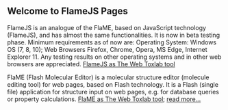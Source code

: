 ## Welcome to FlameJS Pages

FlameJS is an analogue of the FlaME, based on JavaScript technology (FlameJS), and has almost the same functionalities. It is now in beta testing phase. Minimum requirements as of now are: Operating System: Windows OS (7, 8, 10); Web Browsers Firefox, Chrome, Opera, MS Edge, Internet Explorer 11. Any testing results on other operating systems and in other web browsers are appreciated. [FlameJS as The Web Toxlab tool](http://toxlab.wincept.eu/tools/flamejs/)

FlaME (Flash Molecular Editor) is a molecular structure editor (molecule editing tool) for web pages, based on Flash technology. It is a Flash (single file) application for structure input on web pages, e.g. for database queries or property calculations. [FlaME as The Web Toxlab tool](http://toxlab.wincept.eu/tools/moledit/); [read more...](https://jcheminf.springeropen.com/articles/10.1186/1758-2946-3-6)
